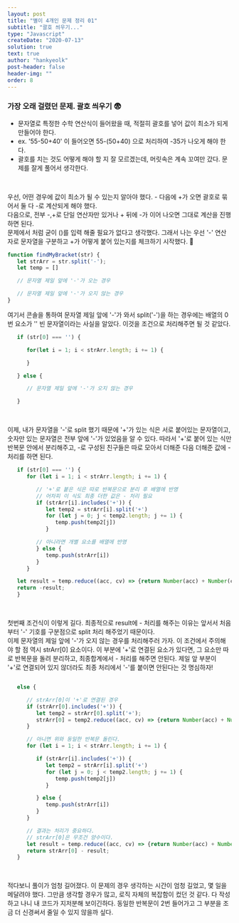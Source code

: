 ```yaml
---
layout: post
title: "별이 4개인 문제 정리 01"
subtitle: "괄호 씌우기..."
type: "Javascript"
createDate: "2020-07-13"
solution: true
text: true
author: "hankyeolk"
post-header: false
header-img: ""
order: 8
---
```


### 가장 오래 걸렸던 문제. 괄호 씌우기 😨

- 문자열로 특정한 수학 연산식이 들어왔을 때, 적절히 괄호를 넣어 값이 최소가 되게 만들어야 한다.
- ex. '55-50+40' 이 들어오면 55-(50+40) 으로 처리하여 -35가 나오게 해야 한다.
- 괄호를 치는 것도 어떻게 해야 할 지 잘 모르겠는데, 머릿속은 계속 꼬여만 갔다. 문제를 잘게 풀어서 생각한다. 
<br>

우선, 어떤 경우에 값이 최소가 될 수 있는지 알아야 했다. - 다음에 +가 오면 괄호로 묶어서 둘 다 -로 계산되게 해야 했다. 
<br>
다음으로, 전부 -,+로 단일 연산자만 있거나 + 뒤에 -가 이어 나오면 그대로 계산을 진행하면 된다.
<br>
문제에서 처럼 굳이 ()를 입력 해줄 필요가 없다고 생각했다. 그래서 나는 우선 '-' 연산자로 문자열을 구분하고 +가 어떻게 붙어 있는지를 체크하기 시작했다. 🚀
<br>

```js
function findMyBracket(str) {
   let strArr = str.split('-');
   let temp = []

   // 문자열 제일 앞에 '-'가 오는 경우

   // 문자열 제일 앞에 '-'가 오지 않는 경우
}
```

여기서 콘솔을 통하여 문자열 제일 앞에 '-'가 와서 split('-')을 하는 경우에는 배열의 0번 요소가 '' 빈 문자열이라는 사실을 알았다. 이것을 조건으로 처리해주면 될 것 같았다.
<br>

```js
   if (str[0] === '') {

      for(let i = 1; i < strArr.length; i += 1) {

      }

   } else {

      // 문자열 제일 앞에 '-'가 오지 않는 경우

   }
```
<br>

이제, 내가 문자열을 '-'로 split 했기 때문에 '+'가 있는 식은 서로 붙어있는 문자열이고, 숫자만 있는 문자열은 전부 앞에 '-'가 있었음을 알 수 있다. 따라서 '+'로 붙어 있는 식만 반복문 안에서 분리해주고, -로 구성된 친구들은 따로 모아서 더해준 다음 더해준 값에 - 처리를 하면 된다. 
<br>

```js
   if (str[0] === '') {
      for (let i = 1; i < strArr.length; i += 1) {

         // '+'로 붙은 식은 따로 반복문으로 분리 후 배열에 반영
         // 어차피 이 식도 최종 더한 값은 - 처리 필요
         if (strArr[i].includes('+')) {
            let temp2 = strArr[i].split('+')
            for (let j = 0; j < temp2.length; j += 1) {
               temp.push(temp2[j])
            }

         // 아니라면 개별 요소를 배열에 반영
         } else {
            temp.push(strArr[i])
         }
      }

   let result = temp.reduce((acc, cv) => {return Number(acc) + Number(cv)})   
   return -result;
   }
``` 
<br>

첫번째 조건식이 이렇게 길다. 최종적으로 result에 - 처리를 해주는 이유는 앞서서 처음부터 '-' 기호를 구분점으로 split 처리 해주었기 때문이다. 
<br>
이제 문자열의 제일 앞에 '-'가 오지 않는 경우를 처리해주러 가자. 이 조건에서 주의해야 할 점 역시 strArr[0] 요소이다. 이 부분에 '+'로 연결된 요소가 있다면, 그 요소만 따로 반복문을 돌려 분리하고, 최종합계에서 - 처리를 해주면 안된다. 제일 앞 부분이 '+'로 연결되어 있지 않더라도 최종 처리에서 '-'를 붙이면 안된다는 것 명심하자!
<br>

```js

   else {

      // strArr[0]이 '+'로 연결된 경우
      if (strArr[0].includes('+')) {
         let temp2 = strArr[0].split('+');
         strArr[0] = temp2.reduce((acc, cv) => {return Number(acc) + Number(cv)})
      }

      // 아니면 위와 동일한 반복문 돌린다.
      for (let i = 1; i < strArr.length; i += 1) {

         if (strArr[i].includes('+')) {
            let temp2 = strArr[i].split('+')
            for (let j = 0; j < temp2.length; j += 1) {
               temp.push(temp2[j])
            }

         } else {
            temp.push(strArr[i])
         }
      }

      // 결과는 처리가 중요하다.
      // strArr[0]은 무조건 양수이다.
      let result = temp.reduce((acc, cv) => {return Number(acc) + Number(cv)})
      return strArr[0] - result;
   }
   ```

   <br>

   적다보니 풀이가 엄청 길어졌다. 이 문제의 경우 생각하는 시간이 엄청 길었고, 몇 일을 메달려야 했다. 그만큼 생각할 경우가 많고, 로직 자체의 복잡함이 컸던 것 같다. 다 작성하고 나니 내 코드가 지저분해 보이긴하다. 동일한 반복문이 2번 들어가고 그 부분을 조금 더 신경써서 줄일 수 있지 않을까 싶다. 